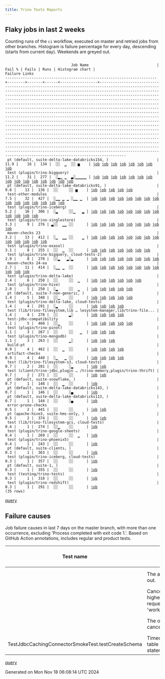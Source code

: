 ```yaml
---
title: Trino Tests Reports
---
```


## Flaky jobs in last 2 weeks

Counting runs of the `ci` workflow, executed on master and retried jobs from other branches.
Histogram is failure percentage for every day, descending (starts from current day).
Weekends are greyed out.
<pre><code>
                              Job Name                               | Fail % | Fails | Runs | Histogram chart |                                                                                                                                                                                                                                                                                                                                                                                                                                                                                                                                                                                                                  Failure Links                                                                                                                                                                                                                                                                                                                                                                                                                                                                                                                                                                                                                   
---------------------------------------------------------------------+--------+-------+------+-----------------+--------------------------------------------------------------------------------------------------------------------------------------------------------------------------------------------------------------------------------------------------------------------------------------------------------------------------------------------------------------------------------------------------------------------------------------------------------------------------------------------------------------------------------------------------------------------------------------------------------------------------------------------------------------------------------------------------------------------------------------------------------------------------------------------------------------------------------------------------------------------------------------------------------------------------------------------------------------------------------------------------------------------------------------------------------------------------------------------------------------------------------------------------------------------------------------------------------------------------------------------------
 pt (default, suite-delta-lake-databricks154, )                      |   11.9 |    16 |  134 |  ░░  ▁  ░░ ▅    | <a href="https://github.com/trinodb/trino/actions/runs/11824239588/job/32951882736">job</a> <a href="https://github.com/trinodb/trino/actions/runs/11824239588/job/32951882736">job</a> <a href="https://github.com/trinodb/trino/actions/runs/11824239588/job/32951882736">job</a> <a href="https://github.com/trinodb/trino/actions/runs/11713856699/job/32627714842">job</a> <a href="https://github.com/trinodb/trino/actions/runs/11713967184/job/32628066625">job</a> <a href="https://github.com/trinodb/trino/actions/runs/11713967184/job/32628066625">job</a> <a href="https://github.com/trinodb/trino/actions/runs/11713967184/job/32628066625">job</a> <a href="https://github.com/trinodb/trino/actions/runs/11713967184/job/32640707189">job</a>                                                                                                                                                                                                                                                                                                                                                                                                                                                                                                                                                                                  
 test (plugin/trino-bigquery)                                        |   11.2 |    31 |  277 |  ░▂▁ ▁  ▃░▁▁▁▁▁ | <a href="https://github.com/trinodb/trino/actions/runs/11866998139/job/33074503159">job</a> <a href="https://github.com/trinodb/trino/actions/runs/11862175296/job/33061065950">job</a> <a href="https://github.com/trinodb/trino/actions/runs/11810047995/job/32901434355">job</a> <a href="https://github.com/trinodb/trino/actions/runs/11818526908/job/32926366964">job</a> <a href="https://github.com/trinodb/trino/actions/runs/11818529150/job/32926381656">job</a> <a href="https://github.com/trinodb/trino/actions/runs/11819886905/job/32931011275">job</a> <a href="https://github.com/trinodb/trino/actions/runs/11821789722/job/32937409498">job</a> <a href="https://github.com/trinodb/trino/actions/runs/11761608020/job/32763583429">job</a> <a href="https://github.com/trinodb/trino/actions/runs/11761608020/job/32763583429">job</a> <a href="https://github.com/trinodb/trino/actions/runs/11761608020/job/32763583429">job</a> <a href="https://github.com/trinodb/trino/actions/runs/11761608020/job/32776037601">job</a> <a href="https://github.com/trinodb/trino/actions/runs/11761608020/job/32776037601">job</a> <a href="https://github.com/trinodb/trino/actions/runs/11735989749/job/32694540331">job</a> <a href="https://github.com/trinodb/trino/actions/runs/11739359238/job/32703772223">job</a> <a href="https://github.com/trinodb/trino/actions/runs/11741354739/job/32709861928">job</a>  
 pt (default, suite-delta-lake-databricks91, )                       |    9.6 |    13 |  136 |  ░░     ░░ ▅    | <a href="https://github.com/trinodb/trino/actions/runs/11713856699/job/32627711555">job</a> <a href="https://github.com/trinodb/trino/actions/runs/11713967184/job/32628064474">job</a> <a href="https://github.com/trinodb/trino/actions/runs/11713967184/job/32628064474">job</a> <a href="https://github.com/trinodb/trino/actions/runs/11713967184/job/32628064474">job</a> <a href="https://github.com/trinodb/trino/actions/runs/11713967184/job/32640704419">job</a>                                                                                                                                                                                                                                                                                                                                                                                                                                                                                                                                                                                                                                                                                                                                                                                                                                  
 test-other-modules                                                  |    7.5 |    32 |  427 |  ░▁▁ ▁ ▁ ░▁▁ ▁  | <a href="https://github.com/trinodb/trino/actions/runs/11865278589/job/33070183715">job</a> <a href="https://github.com/trinodb/trino/actions/runs/11871408037/job/33083880001">job</a> <a href="https://github.com/trinodb/trino/actions/runs/11851794466/job/33028866655">job</a> <a href="https://github.com/trinodb/trino/actions/runs/11851794466/job/33028866655">job</a> <a href="https://github.com/trinodb/trino/actions/runs/11829679178/job/32961901595">job</a> <a href="https://github.com/trinodb/trino/actions/runs/11820238617/job/32932075871">job</a> <a href="https://github.com/trinodb/trino/actions/runs/11824239588/job/32945311827">job</a> <a href="https://github.com/trinodb/trino/actions/runs/11824239588/job/32945311827">job</a> <a href="https://github.com/trinodb/trino/actions/runs/11824239588/job/32945311827">job</a> <a href="https://github.com/trinodb/trino/actions/runs/11824777860/job/32947061776">job</a> <a href="https://github.com/trinodb/trino/actions/runs/11786143042/job/32828841262">job</a> <a href="https://github.com/trinodb/trino/actions/runs/11786143042/job/32828841262">job</a> <a href="https://github.com/trinodb/trino/actions/runs/11767882128/job/32777063529">job</a> <a href="https://github.com/trinodb/trino/actions/runs/11739854445/job/32705211067">job</a> <a href="https://github.com/trinodb/trino/actions/runs/11741331802/job/32709739272">job</a>  
 test (plugin/trino-iceberg)                                         |    5.2 |    16 |  306 |  ░▂     ░░▁   ▂ | <a href="https://github.com/trinodb/trino/actions/runs/11866456228/job/33073219642">job</a> <a href="https://github.com/trinodb/trino/actions/runs/11866456228/job/33073219642">job</a> <a href="https://github.com/trinodb/trino/actions/runs/11799105295/job/32866957787">job</a> <a href="https://github.com/trinodb/trino/actions/runs/11735300723/job/32692792380">job</a> <a href="https://github.com/trinodb/trino/actions/runs/11743700019/job/32717226507">job</a> <a href="https://github.com/trinodb/trino/actions/runs/11743700019/job/32717226507">job</a> <a href="https://github.com/trinodb/trino/actions/runs/11715333616/job/32631562668">job</a> <a href="https://github.com/trinodb/trino/actions/runs/11674050614/job/32506027642">job</a> <a href="https://github.com/trinodb/trino/actions/runs/11674050614/job/32506028107">job</a> <a href="https://github.com/trinodb/trino/actions/runs/11674050614/job/32506028367">job</a> <a href="https://github.com/trinodb/trino/actions/runs/11674050614/job/32506028609">job</a> <a href="https://github.com/trinodb/trino/actions/runs/11674050614/job/32506028849">job</a>                                                                                                                                                                                                                                                  
 test (plugin/trino-singlestore)                                     |    3.3 |     9 |  276 | ▃░░  ▁▁ ░░      | <a href="https://github.com/trinodb/trino/actions/runs/11883290632/job/33109851649">job</a> <a href="https://github.com/trinodb/trino/actions/runs/11824239588/job/32945397042">job</a> <a href="https://github.com/trinodb/trino/actions/runs/11824239588/job/32945397042">job</a> <a href="https://github.com/trinodb/trino/actions/runs/11824239588/job/32945397042">job</a> <a href="https://github.com/trinodb/trino/actions/runs/11825122272/job/32948325994">job</a> <a href="https://github.com/trinodb/trino/actions/runs/11825122272/job/32948325994">job</a> <a href="https://github.com/trinodb/trino/actions/runs/11804006902/job/32883347555">job</a> <a href="https://github.com/trinodb/trino/actions/runs/11804006902/job/32883347555">job</a> <a href="https://github.com/trinodb/trino/actions/runs/11749269512/job/32735188802">job</a>                                                                                                                                                                                                                                                                                                                                                                                                                                                                                                  
 maven-checks 23                                                     |    3.2 |    13 |  412 |  ░▁  ▁▁ ░░    ▁ | <a href="https://github.com/trinodb/trino/actions/runs/11869166020/job/33079184892">job</a> <a href="https://github.com/trinodb/trino/actions/runs/11869166020/job/33079184892">job</a> <a href="https://github.com/trinodb/trino/actions/runs/11824239588/job/32945309328">job</a> <a href="https://github.com/trinodb/trino/actions/runs/11824239588/job/32945309328">job</a> <a href="https://github.com/trinodb/trino/actions/runs/11824239588/job/32945309328">job</a> <a href="https://github.com/trinodb/trino/actions/runs/11824777860/job/32947059519">job</a> <a href="https://github.com/trinodb/trino/actions/runs/11800324753/job/32871034700">job</a> <a href="https://github.com/trinodb/trino/actions/runs/11800324753/job/32871034700">job</a> <a href="https://github.com/trinodb/trino/actions/runs/11800324753/job/32872898476">job</a> <a href="https://github.com/trinodb/trino/actions/runs/11800324753/job/32872898476">job</a> <a href="https://github.com/trinodb/trino/actions/runs/11659578661/job/32460404203">job</a> <a href="https://github.com/trinodb/trino/actions/runs/11666810323/job/32482651803">job</a> <a href="https://github.com/trinodb/trino/actions/runs/11666810323/job/32482651803">job</a>                                                                                                                                                                  
 test (plugin/trino-exasol)                                          |    3.1 |     8 |  255 |  ░░  ▁  ░░      | <a href="https://github.com/trinodb/trino/actions/runs/11813135725/job/32909712303">job</a> <a href="https://github.com/trinodb/trino/actions/runs/11818529150/job/32926385698">job</a> <a href="https://github.com/trinodb/trino/actions/runs/11821789722/job/32937417365">job</a> <a href="https://github.com/trinodb/trino/actions/runs/11824239588/job/32945386536">job</a> <a href="https://github.com/trinodb/trino/actions/runs/11824239588/job/32945386536">job</a> <a href="https://github.com/trinodb/trino/actions/runs/11739359238/job/32703776988">job</a> <a href="https://github.com/trinodb/trino/actions/runs/11718457951/job/32639859620">job</a>                                                                                                                                                                                                                                                                                                                                                                                                                                                                                                                                                                                                                                                                  
 test (plugin/trino-bigquery, cloud-tests-2)                         |    2.9 |     8 |  278 |  ░░▂   ▂░▂      | <a href="https://github.com/trinodb/trino/actions/runs/11860207137/job/33054999225">job</a> <a href="https://github.com/trinodb/trino/actions/runs/11860207137/job/33054999225">job</a> <a href="https://github.com/trinodb/trino/actions/runs/11863559561/job/33065298948">job</a> <a href="https://github.com/trinodb/trino/actions/runs/11819886905/job/32931013090">job</a> <a href="https://github.com/trinodb/trino/actions/runs/11820238617/job/32932173625">job</a> <a href="https://github.com/trinodb/trino/actions/runs/11786143042/job/32828913111">job</a> <a href="https://github.com/trinodb/trino/actions/runs/11786143042/job/32828913111">job</a> <a href="https://github.com/trinodb/trino/actions/runs/11755403915/job/32750457106">job</a>                                                                                                                                                                                                                                                                                                                                                                                                                                                                                                                                                                                  
 maven-checks 24-ea                                                  |    2.7 |    11 |  414 |  ░▁▁ ▁  ░░      | <a href="https://github.com/trinodb/trino/actions/runs/11865278589/job/33070183214">job</a> <a href="https://github.com/trinodb/trino/actions/runs/11851794466/job/33028866437">job</a> <a href="https://github.com/trinodb/trino/actions/runs/11851794466/job/33028866437">job</a> <a href="https://github.com/trinodb/trino/actions/runs/11837569436/job/32984818871">job</a> <a href="https://github.com/trinodb/trino/actions/runs/11820238617/job/32932072678">job</a> <a href="https://github.com/trinodb/trino/actions/runs/11824239588/job/32945309642">job</a> <a href="https://github.com/trinodb/trino/actions/runs/11824239588/job/32945309642">job</a> <a href="https://github.com/trinodb/trino/actions/runs/11824239588/job/32945309642">job</a> <a href="https://github.com/trinodb/trino/actions/runs/11824777860/job/32947060689">job</a> <a href="https://github.com/trinodb/trino/actions/runs/11715333616/job/32631535756">job</a> <a href="https://github.com/trinodb/trino/actions/runs/11659578661/job/32460404534">job</a>                                                                                                                                                                                                                                                                                                                                  
 test (plugin/trino-delta-lake)                                      |    2.4 |     6 |  250 |  ░░     ░░  ▁   | <a href="https://github.com/trinodb/trino/actions/runs/11823764011/job/32943824554">job</a> <a href="https://github.com/trinodb/trino/actions/runs/11739854445/job/32705267360">job</a> <a href="https://github.com/trinodb/trino/actions/runs/11749269512/job/32735179579">job</a> <a href="https://github.com/trinodb/trino/actions/runs/11700997656/job/32586219664">job</a> <a href="https://github.com/trinodb/trino/actions/runs/11700997656/job/32586219664">job</a> <a href="https://github.com/trinodb/trino/actions/runs/11704455444/job/32597028833">job</a>                                                                                                                                                                                                                                                                                                                                                                                                                                                                                                                                                                                                                                                                                                                                                  
 test (plugin/trino-hive)                                            |    2.0 |     5 |  250 |  ░▂     ░░  ▁   | <a href="https://github.com/trinodb/trino/actions/runs/11865278589/job/33070219456">job</a> <a href="https://github.com/trinodb/trino/actions/runs/11697166330/job/32575481881">job</a> <a href="https://github.com/trinodb/trino/actions/runs/11710326552/job/32616426591">job</a> <a href="https://github.com/trinodb/trino/actions/runs/11710326552/job/32616426591">job</a> <a href="https://github.com/trinodb/trino/actions/runs/11670796358/job/32495826366">job</a>                                                                                                                                                                                                                                                                                                                                                                                                                                                                                                                                                                                                                                                                                                                                                                                                                                  
 pt (default, suite-7-non-generic, )                                 |    1.4 |     5 |  348 |  ░░▁    ░░      | <a href="https://github.com/trinodb/trino/actions/runs/11825122272/job/33034378744">job</a> <a href="https://github.com/trinodb/trino/actions/runs/11825122272/job/33034378744">job</a> <a href="https://github.com/trinodb/trino/actions/runs/11825122272/job/32948845771">job</a> <a href="https://github.com/trinodb/trino/actions/runs/11825122272/job/32948845771">job</a> <a href="https://github.com/trinodb/trino/actions/runs/11666629545/job/32482678158">job</a>                                                                                                                                                                                                                                                                                                                                                                                                                                                                                                                                                                                                                                                                                                                                                                                                                                  
 test (plugin/trino-delta-lake, cloud-tests)                         |    1.4 |     4 |  291 |  ░▂     ░░      | <a href="https://github.com/trinodb/trino/actions/runs/11871408037/job/33083892605">job</a> <a href="https://github.com/trinodb/trino/actions/runs/11858384301/job/33048958933">job</a> <a href="https://github.com/trinodb/trino/actions/runs/11739724909/job/32704855489">job</a> <a href="https://github.com/trinodb/trino/actions/runs/11704455444/job/32597029122">job</a>                                                                                                                                                                                                                                                                                                                                                                                                                                                                                                                                                                                                                                                                                                                                                                                                                                                                                                                  
 test (lib/trino-filesystem,lib … lesystem-manager,lib/trino-file... |    1.4 |     4 |  278 |  ░░     ▂░      | <a href="https://github.com/trinodb/trino/actions/runs/11761608020/job/32763581787">job</a> <a href="https://github.com/trinodb/trino/actions/runs/11761608020/job/32763581787">job</a> <a href="https://github.com/trinodb/trino/actions/runs/11761608020/job/32763581787">job</a> <a href="https://github.com/trinodb/trino/actions/runs/11762341979/job/32765139185">job</a>                                                                                                                                                                                                                                                                                                                                                                                                                                                                                                                                                                                                                                                                                                                                                                                                                                                                                                                  
 test-jdbc-compatibility                                             |    1.1 |     5 |  468 |  ░░▁    ░░      | <a href="https://github.com/trinodb/trino/actions/runs/11825122272/job/33034360308">job</a> <a href="https://github.com/trinodb/trino/actions/runs/11825122272/job/33034360308">job</a> <a href="https://github.com/trinodb/trino/actions/runs/11824777860/job/32947061405">job</a> <a href="https://github.com/trinodb/trino/actions/runs/11825122272/job/32948248712">job</a> <a href="https://github.com/trinodb/trino/actions/runs/11825122272/job/32948248712">job</a>                                                                                                                                                                                                                                                                                                                                                                                                                                                                                                                                                                                                                                                                                                                                                                                                                                  
 test (plugin/trino-pinot)                                           |    1.1 |     3 |  267 |  ░░     ░░   ▁  | <a href="https://github.com/trinodb/trino/actions/runs/11718457951/job/32639864346">job</a> <a href="https://github.com/trinodb/trino/actions/runs/11683449813/job/32532719137">job</a> <a href="https://github.com/trinodb/trino/actions/runs/11683449813/job/32532719137">job</a>                                                                                                                                                                                                                                                                                                                                                                                                                                                                                                                                                                                                                                                                                                                                                                                                                                                                                                                                                                                                  
 test (plugin/trino-mongodb)                                         |    1.1 |     3 |  263 |  ░░     ▁░      | <a href="https://github.com/trinodb/trino/actions/runs/11761608020/job/32763588077">job</a> <a href="https://github.com/trinodb/trino/actions/runs/11761608020/job/32763588077">job</a> <a href="https://github.com/trinodb/trino/actions/runs/11761608020/job/32763588077">job</a>                                                                                                                                                                                                                                                                                                                                                                                                                                                                                                                                                                                                                                                                                                                                                                                                                                                                                                                                                                                                  
 build-pt                                                            |    0.9 |     4 |  462 |  ░░  ▁  ░░      | <a href="https://github.com/trinodb/trino/actions/runs/11824239588/job/32945312252">job</a> <a href="https://github.com/trinodb/trino/actions/runs/11824239588/job/32945312252">job</a> <a href="https://github.com/trinodb/trino/actions/runs/11824239588/job/32945312252">job</a> <a href="https://github.com/trinodb/trino/actions/runs/11824777860/job/32947060070">job</a>                                                                                                                                                                                                                                                                                                                                                                                                                                                                                                                                                                                                                                                                                                                                                                                                                                                                                                                  
 artifact-checks                                                     |    0.9 |     4 |  440 |  ░▁   ▁ ░░      | <a href="https://github.com/trinodb/trino/actions/runs/11865278589/job/33070181221">job</a> <a href="https://github.com/trinodb/trino/actions/runs/11800324753/job/32871032572">job</a> <a href="https://github.com/trinodb/trino/actions/runs/11800324753/job/32871032572">job</a> <a href="https://github.com/trinodb/trino/actions/runs/11737319526/job/32697922916">job</a>                                                                                                                                                                                                                                                                                                                                                                                                                                                                                                                                                                                                                                                                                                                                                                                                                                                                                                                  
 test (lib/trino-filesystem-s3, cloud-tests)                         |    0.7 |     2 |  281 |  ░░     ░▂      | <a href="https://github.com/trinodb/trino/actions/runs/11755403915/job/32750456882">job</a> <a href="https://github.com/trinodb/trino/actions/runs/11722141112/job/32651121358">job</a>                                                                                                                                                                                                                                                                                                                                                                                                                                                                                                                                                                                                                                                                                                                                                                                                                                                                                                                                                                                                                                                                                  
 test (client/trino-jdbc,plugin … /trino-memory,plugin/trino-thrift) |    0.7 |     2 |  271 |  ░░     ░░      | <a href="https://github.com/trinodb/trino/actions/runs/11863559561/job/33065295149">job</a> <a href="https://github.com/trinodb/trino/actions/runs/11820238617/job/32932154808">job</a>                                                                                                                                                                                                                                                                                                                                                                                                                                                                                                                                                                                                                                                                                                                                                                                                                                                                                                                                                                                                                                                                                  
 pt (default, suite-snowflake, )                                     |    0.7 |     1 |  148 |  ░░  ▁  ░░      | <a href="https://github.com/trinodb/trino/actions/runs/11821789722/job/32938041047">job</a>                                                                                                                                                                                                                                                                                                                                                                                                                                                                                                                                                                                                                                                                                                                                                                                                                                                                                                                                                                                                                                                                                                                                                                  
 pt (default, suite-delta-lake-databricks143, )                      |    0.7 |     1 |  146 |  ░░     ░▄      | <a href="https://github.com/trinodb/trino/actions/runs/11755403915/job/32750561387">job</a>                                                                                                                                                                                                                                                                                                                                                                                                                                                                                                                                                                                                                                                                                                                                                                                                                                                                                                                                                                                                                                                                                                                                                                  
 pt (default, suite-delta-lake-databricks113, )                      |    0.7 |     1 |  144 |  ░░     ░▄      | <a href="https://github.com/trinodb/trino/actions/runs/11755403915/job/32750560774">job</a>                                                                                                                                                                                                                                                                                                                                                                                                                                                                                                                                                                                                                                                                                                                                                                                                                                                                                                                                                                                                                                                                                                                                                                  
 error-prone-checks                                                  |    0.5 |     2 |  441 |  ░░     ░░      | <a href="https://github.com/trinodb/trino/actions/runs/11818529150/job/32926286960">job</a> <a href="https://github.com/trinodb/trino/actions/runs/11722141112/job/32651057060">job</a>                                                                                                                                                                                                                                                                                                                                                                                                                                                                                                                                                                                                                                                                                                                                                                                                                                                                                                                                                                                                                                                                                  
 pt (apache-hive3, suite-hms-only, )                                 |    0.5 |     2 |  374 |  ░░     ░░      | <a href="https://github.com/trinodb/trino/actions/runs/11823461273/job/32943440094">job</a> <a href="https://github.com/trinodb/trino/actions/runs/11823461273/job/32943440094">job</a>                                                                                                                                                                                                                                                                                                                                                                                                                                                                                                                                                                                                                                                                                                                                                                                                                                                                                                                                                                                                                                                                                  
 test (lib/trino-filesystem-gcs, cloud-tests)                        |    0.4 |     1 |  274 |  ░░▁    ░░      | <a href="https://github.com/trinodb/trino/actions/runs/11858384301/job/33048953555">job</a>                                                                                                                                                                                                                                                                                                                                                                                                                                                                                                                                                                                                                                                                                                                                                                                                                                                                                                                                                                                                                                                                                                                                                                  
 test (plugin/trino-google-sheets)                                   |    0.4 |     1 |  269 |  ░░     ░░  ▁   | <a href="https://github.com/trinodb/trino/actions/runs/11704455444/job/32597031069">job</a>                                                                                                                                                                                                                                                                                                                                                                                                                                                                                                                                                                                                                                                                                                                                                                                                                                                                                                                                                                                                                                                                                                                                                                  
 test (plugin/trino-phoenix5)                                        |    0.4 |     1 |  243 |  ░░     ░░      | <a href="https://github.com/trinodb/trino/actions/runs/11680287930/job/32523041770">job</a>                                                                                                                                                                                                                                                                                                                                                                                                                                                                                                                                                                                                                                                                                                                                                                                                                                                                                                                                                                                                                                                                                                                                                                  
 pt (default, suite-clients, )                                       |    0.3 |     1 |  363 |  ░░     ░░      | <a href="https://github.com/trinodb/trino/actions/runs/11693691886/job/32566178248">job</a>                                                                                                                                                                                                                                                                                                                                                                                                                                                                                                                                                                                                                                                                                                                                                                                                                                                                                                                                                                                                                                                                                                                                                                  
 test (plugin/trino-iceberg, cloud-tests)                            |    0.3 |     1 |  357 |  ░░     ░░      | <a href="https://github.com/trinodb/trino/actions/runs/11704862929/job/32598333357">job</a>                                                                                                                                                                                                                                                                                                                                                                                                                                                                                                                                                                                                                                                                                                                                                                                                                                                                                                                                                                                                                                                                                                                                                                  
 pt (default, suite-1, )                                             |    0.3 |     1 |  355 |  ░░     ░░      | <a href="https://github.com/trinodb/trino/actions/runs/11837569436/job/32985365277">job</a>                                                                                                                                                                                                                                                                                                                                                                                                                                                                                                                                                                                                                                                                                                                                                                                                                                                                                                                                                                                                                                                                                                                                                                  
 test (testing/trino-tests)                                          |    0.3 |     1 |  318 |  ░░     ░░      | <a href="https://github.com/trinodb/trino/actions/runs/11670423378/job/32494665115">job</a>                                                                                                                                                                                                                                                                                                                                                                                                                                                                                                                                                                                                                                                                                                                                                                                                                                                                                                                                                                                                                                                                                                                                                                  
 test (plugin/trino-redshift)                                        |    0.3 |     1 |  291 |  ░░     ░░      | <a href="https://github.com/trinodb/trino/actions/runs/11810047995/job/32901440758">job</a>                                                                                                                                                                                                                                                                                                                                                                                                                                                                                                                                                                                                                                                                                                                                                                                                                                                                                                                                                                                                                                                                                                                                                                  
(35 rows)
</code></pre>
[query](https://github.com/trinodb/reports/blob/53705f9075800dfa3fa55930f3453422bee37dee/sql/tests/jobs.sql)

## Failure causes

Job failure causes in last 7 days on the master branch, with more than one occurrence,
excluding 'Process completed with exit code 1.'.
Based on GitHub Action annotations, includes regular and product tests.

| Test name                                          | Message                                                                    | Test failures | Run failures | % of runs | First seen at           | Last seen at            | Failure Links                                                                                                                                                                                                                                                                                                                                                                                                    |
| -------------------------------------------------- | -------------------------------------------------------------------------- | -------------:| ------------:| ---------:| ----------------------- | ----------------------- | ---------------------------------------------------------------------------------------------------------------------------------------------------------------------------------------------------------------------------------------------------------------------------------------------------------------------------------------------------------------------------------------------------------------- |
|                                                    | The action has timed out.                                                  |            17 |            7 |       1.3 | 2024-11-13 15:28:18.000 | 2024-11-18 00:12:00.000 | <a href="https://github.com/trinodb/trino/actions/runs/11820238617/job/32932072678">job</a> <a href="https://github.com/trinodb/trino/actions/runs/11824239588/job/32945309328">job</a> <a href="https://github.com/trinodb/trino/actions/runs/11824239588/job/32945309642">job</a> <a href="https://github.com/trinodb/trino/actions/runs/11824239588/job/32945311827">job</a> <a href="https://github.com/trinodb/trino/actions/runs/11824239588/job/32945312252">job</a>  |
|                                                    | Canceling since a higher priority waiting request for 'workflow=ci,\&lt;br/\&gt; |            14 |            2 |       0.4 | 2024-11-13 19:54:05.000 | 2024-11-13 20:18:48.000 | <a href="https://github.com/trinodb/trino/actions/runs/11824777845/job/32947056648">job</a> <a href="https://github.com/trinodb/trino/actions/runs/11824777845/job/32947057104">job</a> <a href="https://github.com/trinodb/trino/actions/runs/11824777845/job/32947057420">job</a> <a href="https://github.com/trinodb/trino/actions/runs/11824777845/job/32947057712">job</a> <a href="https://github.com/trinodb/trino/actions/runs/11824777845/job/32947057979">job</a>  |
|                                                    | The operation was canceled.                                                |             6 |            3 |       0.6 | 2024-11-13 14:45:08.000 | 2024-11-13 20:18:48.000 | <a href="https://github.com/trinodb/trino/actions/runs/11818529150/job/32926385698">job</a> <a href="https://github.com/trinodb/trino/actions/runs/11821789722/job/32937417365">job</a> <a href="https://github.com/trinodb/trino/actions/runs/11824777860/job/32947123492">job</a> <a href="https://github.com/trinodb/trino/actions/runs/11824777860/job/32947130097">job</a> <a href="https://github.com/trinodb/trino/actions/runs/11824777860/job/32947133602">job</a>  |
| TestJdbcCachingConnectorSmokeTest.testCreateSchema | Timeout trying to lock table "SYS"; SQL statement:\&lt;br/\&gt;                  |             2 |            2 |       0.4 | 2024-11-13 15:31:12.000 | 2024-11-15 21:27:34.000 | <a href="https://github.com/trinodb/trino/actions/runs/11820238617/job/32932154808">job</a> <a href="https://github.com/trinodb/trino/actions/runs/11863559561/job/33065295149">job</a>                                                                                                                                                                                                                                                  |

[query](https://github.com/trinodb/reports/blob/53705f9075800dfa3fa55930f3453422bee37dee/sql/tests/annotations.sql)

Generated on Mon Nov 18 06:08:14 UTC 2024
